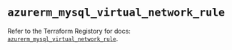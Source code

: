 # `azurerm_mysql_virtual_network_rule`

Refer to the Terraform Registory for docs: [`azurerm_mysql_virtual_network_rule`](https://www.terraform.io/docs/providers/azurerm/r/mysql_virtual_network_rule).
